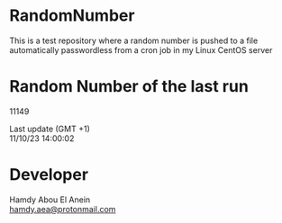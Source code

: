 # RandomNumber    
This is a test repository where a random number is pushed to a file automatically passwordless from a cron job in my Linux CentOS server    
# Random Number of the last run   
11149
      
Last update (GMT +1)    
11/10/23 14:00:02
# Developer    
Hamdy Abou El Anein   
hamdy.aea@protonmail.com
